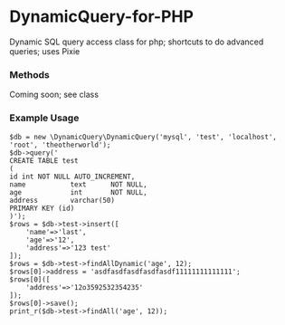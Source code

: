 # DynamicQuery-for-PHP
Dynamic SQL query access class for php; shortcuts to do advanced queries; uses Pixie

### Methods

Coming soon; see class

### Example Usage

```
$db = new \DynamicQuery\DynamicQuery('mysql', 'test', 'localhost', 'root', 'theotherworld');
$db->query('
CREATE TABLE test
(
id int NOT NULL AUTO_INCREMENT,
name           text      NOT NULL,
age            int       NOT NULL,
address        varchar(50)
PRIMARY KEY (id)
)');
$rows = $db->test->insert([
	'name'=>'last',
	'age'=>'12',
	'address'=>'123 test'
]);
$rows = $db->test->findAllDynamic('age', 12);
$rows[0]->address = 'asdfasdfasdfasdfasdf11111111111111';
$rows[0]([
	'address'=>'12o3592532354235'
]);
$rows[0]->save();
print_r($db->test->findAll('age', 12));
```
